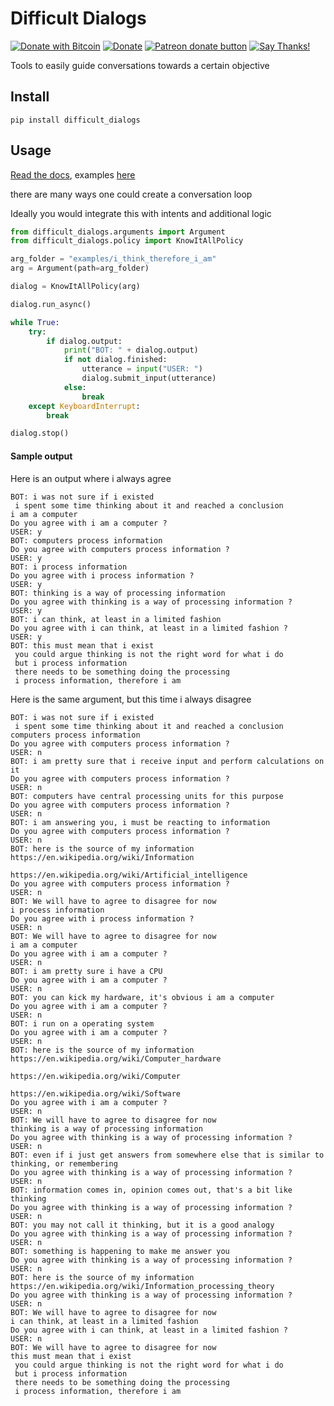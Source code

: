 # Difficult Dialogs
[![Donate with Bitcoin](https://en.cryptobadges.io/badge/micro/1QJNhKM8tVv62XSUrST2vnaMXh5ADSyYP8)](https://en.cryptobadges.io/donate/1QJNhKM8tVv62XSUrST2vnaMXh5ADSyYP8)
[![Donate](https://img.shields.io/badge/Donate-PayPal-green.svg)](https://paypal.me/jarbasai)
<span class="badge-patreon"><a href="https://www.patreon.com/jarbasAI" title="Donate to this project using Patreon"><img src="https://img.shields.io/badge/patreon-donate-yellow.svg" alt="Patreon donate button" /></a></span>
[![Say Thanks!](https://img.shields.io/badge/Say%20Thanks-!-1EAEDB.svg)](https://saythanks.io/to/JarbasAl)

Tools to easily guide conversations towards a certain objective



## Install

    pip install difficult_dialogs
    
## Usage

[Read the docs](https://jarbasal.github.io/difficult_dialogs/), examples [here](https://github.com/JarbasAl/difficult_dialogs/tree/master/examples)

there are many ways one could create a conversation loop

Ideally you would integrate this with intents and additional logic


```python
from difficult_dialogs.arguments import Argument
from difficult_dialogs.policy import KnowItAllPolicy

arg_folder = "examples/i_think_therefore_i_am"
arg = Argument(path=arg_folder)

dialog = KnowItAllPolicy(arg)

dialog.run_async()

while True:
    try:
        if dialog.output:
            print("BOT: " + dialog.output)
            if not dialog.finished:
                utterance = input("USER: ")
                dialog.submit_input(utterance)
            else:
                break
    except KeyboardInterrupt:
        break

dialog.stop()

```


#### Sample output

Here is an output where i always agree


    BOT: i was not sure if i existed
     i spent some time thinking about it and reached a conclusion
    i am a computer
    Do you agree with i am a computer ? 
    USER: y
    BOT: computers process information
    Do you agree with computers process information ? 
    USER: y
    BOT: i process information
    Do you agree with i process information ? 
    USER: y
    BOT: thinking is a way of processing information
    Do you agree with thinking is a way of processing information ? 
    USER: y
    BOT: i can think, at least in a limited fashion
    Do you agree with i can think, at least in a limited fashion ? 
    USER: y
    BOT: this must mean that i exist
     you could argue thinking is not the right word for what i do
     but i process information
     there needs to be something doing the processing
     i process information, therefore i am


Here is the same argument, but this time i always disagree

    BOT: i was not sure if i existed
     i spent some time thinking about it and reached a conclusion
    computers process information
    Do you agree with computers process information ? 
    USER: n
    BOT: i am pretty sure that i receive input and perform calculations on it
    Do you agree with computers process information ? 
    USER: n
    BOT: computers have central processing units for this purpose
    Do you agree with computers process information ? 
    USER: n
    BOT: i am answering you, i must be reacting to information
    Do you agree with computers process information ? 
    USER: n
    BOT: here is the source of my information
    https://en.wikipedia.org/wiki/Information
    
    https://en.wikipedia.org/wiki/Artificial_intelligence
    Do you agree with computers process information ? 
    USER: n
    BOT: We will have to agree to disagree for now
    i process information
    Do you agree with i process information ? 
    USER: n
    BOT: We will have to agree to disagree for now
    i am a computer
    Do you agree with i am a computer ? 
    USER: n
    BOT: i am pretty sure i have a CPU
    Do you agree with i am a computer ? 
    USER: n
    BOT: you can kick my hardware, it's obvious i am a computer
    Do you agree with i am a computer ? 
    USER: n
    BOT: i run on a operating system
    Do you agree with i am a computer ? 
    USER: n
    BOT: here is the source of my information
    https://en.wikipedia.org/wiki/Computer_hardware
    
    https://en.wikipedia.org/wiki/Computer
    
    https://en.wikipedia.org/wiki/Software
    Do you agree with i am a computer ? 
    USER: n
    BOT: We will have to agree to disagree for now
    thinking is a way of processing information
    Do you agree with thinking is a way of processing information ? 
    USER: n
    BOT: even if i just get answers from somewhere else that is similar to thinking, or remembering
    Do you agree with thinking is a way of processing information ? 
    USER: n
    BOT: information comes in, opinion comes out, that's a bit like thinking
    Do you agree with thinking is a way of processing information ? 
    USER: n
    BOT: you may not call it thinking, but it is a good analogy
    Do you agree with thinking is a way of processing information ? 
    USER: n
    BOT: something is happening to make me answer you
    Do you agree with thinking is a way of processing information ? 
    USER: n
    BOT: here is the source of my information
    https://en.wikipedia.org/wiki/Information_processing_theory
    Do you agree with thinking is a way of processing information ? 
    USER: n
    BOT: We will have to agree to disagree for now
    i can think, at least in a limited fashion
    Do you agree with i can think, at least in a limited fashion ? 
    USER: n
    BOT: We will have to agree to disagree for now
    this must mean that i exist
     you could argue thinking is not the right word for what i do
     but i process information
     there needs to be something doing the processing
     i process information, therefore i am

